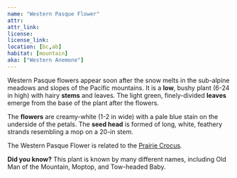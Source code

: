 ```yaml
---
name: "Western Pasque Flower"
attr: 
attr_link: 
license: 
license_link: 
location: [bc,ab]
habitat: [mountain]
aka: ["Western Anemone"]
---
```

Western Pasque flowers appear soon after the snow melts in the sub-alpine meadows and slopes of the Pacific mountains. It is a **low**, bushy plant (6-24 in high) with hairy **stems** and leaves. The light green, finely-divided **leaves** emerge from the base of the plant after the flowers.

The **flowers** are creamy-white (1-2 in wide) with a pale blue stain on the underside of the petals. The **seed head** is formed of long, white, feathery strands resembling a mop on a 20-in stem.

The Western Pasque Flower is related to the [Prairie Crocus](/plants/prairiecrocus).

**Did you know?** This plant is known by many different names, including Old Man of the Mountain, Moptop, and Tow-headed Baby.
